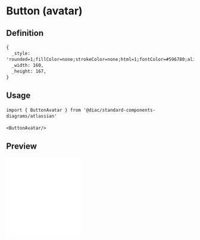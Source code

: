 # Button (avatar)

## Definition

```
{
  _style: 'rounded=1;fillColor=none;strokeColor=none;html=1;fontColor=#596780;align=left;fontSize=11;spacingLeft=10;fontSize=11',
  _width: 160,
  _height: 167,
}
```

## Usage

```
import { ButtonAvatar } from '@diac/standard-components-diagrams/atlassian'

<ButtonAvatar/>
```

## Preview

<img src="./button-avatar.png" width="200"/>
